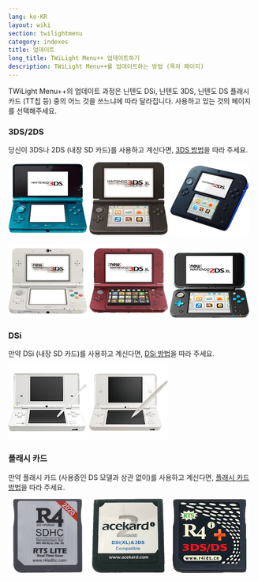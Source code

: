 ```yaml
---
lang: ko-KR
layout: wiki
section: twilightmenu
category: indexes
title: 업데이트
long_title: TWiLight Menu++ 업데이트하기
description: TWiLight Menu++를 업데이트하는 방법 (목차 페이지)
---
```


TWiLight Menu++의 업데이트 과정은 닌텐도 DSi, 닌텐도 3DS, 닌텐도 DS 플래시 카드 (TT칩 등) 중의 어느 것을 쓰느냐에 따라 달라집니다. 사용하고 있는 것의 페이지를 선택해주세요.

### 3DS/2DS
당신이 3DS나 2DS (내장 SD 카드)를 사용하고 계신다면, [3DS 방법](updating-3ds)을 따라 주세요.

[![닌텐도 3DS](/assets/images/consoles/old3ds.png)](updating-3ds) [![닌텐도 3DS XL](/assets/images/consoles/old3dsxl.png)](updating-3ds) [![닌텐도 2DS](/assets/images/consoles/2ds.png)](updating-3ds)

[![New 닌텐도 3DS](/assets/images/consoles/new3ds.png)](updating-3ds) [![New 닌텐도 3DS XL](/assets/images/consoles/new3dsxl.png)](updating-3ds) [![New 닌텐도 2DS XL](/assets/images/consoles/new2dsxl.png)](updating-3ds)

### DSi
만약 DSi (내장 SD 카드)를 사용하고 계신다면, [DSi 방법](updating-dsi)을 따라 주세요.

[![닌텐도 DSi](/assets/images/consoles/dsi.png)](updating-dsi) [![닌텐도 DSi XL](/assets/images/consoles/dsixl.png)](updating-dsi)

### 플래시 카드
만약 플래시 카드 (사용중인 DS 모델과 상관 없이)를 사용하고 계신다면, [플래시 카드 방법](updating-flashcard)을 따라 주세요.

[![An r4isdhc.com flashcard](/assets/images/consoles/r4isdhc.com.png)](updating-flashcard) [![An Acekard2i flashcard](/assets/images/consoles/acekard2i.png)](updating-flashcard) [![An R4i Gold 3DS Plus flashcard](/assets/images/consoles/r4igold3dsplus.png)](updating-flashcard)

